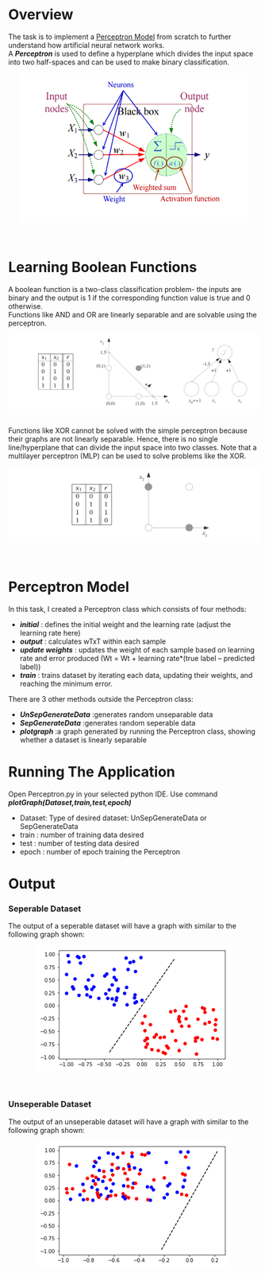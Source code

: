 # Overview
The task is to implement a [Perceptron Model](https://en.wikipedia.org/wiki/Perceptron#Learning_algorithm) from scratch to further understand how artificial neural network works.<br/>
A ***Perceptron*** is used to define a hyperplane which divides the input space into two half-spaces and can be used to make binary classification.
<p align="center">
  <img width="460" height="300" src="https://github.com/AlbertSugi/Preceptron/blob/master/Perceptron.png"><br/>
</p><br/>

# Learning Boolean Functions 
A boolean function is a two-class classification problem- the inputs are binary and the output is 1 if the corresponding function value is true and 0 otherwise. <br/>
Functions like AND and OR are linearly separable and are solvable using the perceptron.<br/>
<p align="center">
  <img src="https://github.com/AlbertSugi/Preceptron/blob/master/AND%20Function.jpg"><br/>
</p><br/>
Functions like XOR cannot be solved with the simple perceptron because their graphs are not linearly separable. Hence, there is no single line/hyperplane that can divide the input space into two classes. Note that a multilayer perceptron (MLP) can be used to solve problems like the XOR.<br/>
<p align="center">
  <img src="https://github.com/AlbertSugi/Preceptron/blob/master/XOR%20Function.jpg"><br/>
</p><br/>

# Perceptron Model
In this task, I created a Perceptron class which consists of four methods:<br/>
* ***initial***        : defines the initial weight and the learning rate (adjust the learning rate here)
* ***output***         : calculates wTxT within each sample
* ***update weights*** : updates the weight of each sample based on learning rate and error produced (Wt = Wt + learning rate*(true label – predicted label))
* ***train***          : trains dataset by iterating each data, updating their weights, and reaching the minimum error.<br/> 

There are 3 other methods outside the Perceptron class:
* ***UnSepGenerateData*** :generates random unseparable data
* ***SepGenerateData***   :generates random seperable data
* ***plotgraph***         :a graph generated by running the Perceptron class, showing whether a dataset is linearly separable 

# Running The Application
Open Perceptron.py in your selected python IDE. Use command ***plotGraph(Dataset,train,test,epoch)*** 
* Dataset: Type of desired dataset: UnSepGenerateData or SepGenerateData
* train  : number of training data desired
* test   : number of testing data desired
* epoch  : number of epoch training the Perceptron

# Output
### Seperable Dataset
The output of a seperable dataset will have a graph with similar to the following graph shown:
<p align="center">
  <img  src="https://github.com/AlbertSugi/Preceptron/blob/master/Seperable1.png"><br/>
</p><br/>

### Unseperable Dataset
The output of an unseperable dataset will have a graph with similar to the following graph shown:
<p align="center">
  <img  src="https://github.com/AlbertSugi/Preceptron/blob/master/Unseperable.png"><br/>
</p><br/>
